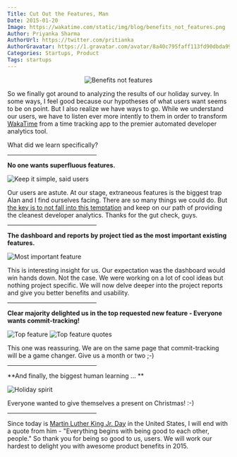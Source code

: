 ```yaml
---
Title: Cut Out the Features, Man
Date: 2015-01-20
Image: https://wakatime.com/static/img/blog/benefits_not_features.png
Author: Priyanka Sharma
AuthorUrl: https://twitter.com/pritianka
AuthorGravatar: https://1.gravatar.com/avatar/8a40c795faff113fd90dbda994d43156
Categories: Startups, Product
Tags: startups
---
```


<p style="text-align:center;">
    <img src="https://wakatime.com/static/img/blog/benefits_not_features.png" alt="Benefits not features" title="Benefits Not Features" />
</p>

So we finally got around to analyzing the results of our holiday survey.  In some ways, I feel good because our hypotheses of what users want seems to be on point.  But I also realize we have ways to go.  While we understand our users, we have to listen ever more intently to them in order to transform [WakaTime](https://wakatime.com) from a time tracking app to the premier automated developer analytics tool.

What did we learn specifically?

<hr style="width:40%;" />

**No one wants superfluous features.**

![Keep it simple, said users](https://wakatime.com/static/img/blog/keep_it_simple_said_users.png "Keep it simple, said users")

Our users are astute.  At our stage, extraneous features is the biggest trap Alan and I find ourselves facing.  There are so many things we could do.  But [the key is to not fall into this temptation](http://ethansaustin.com/2015/01/01/the-habit-of-no/) and keep on our path of providing the cleanest developer analytics.  Thanks for the gut check, guys.

<hr style="width:40%;" />

**The dashboard and reports by project tied as the most important existing features.**

![Most important feature](https://wakatime.com/static/img/blog/most_imp_feature.png "Most Important Feature")

This is interesting insight for us.  Our expectation was the dashboard would win hands down.  Not the case.  We were working on a lot of cool ideas but nothing project specific.  We will now delve deeper into the project reports and give you better benefits and usability.

<hr style="width:40%;" />

**Clear majority delighted us in the top requested new feature - Everyone wants commit-tracking!**

![Top feature](https://wakatime.com/static/img/blog/top_feature.png "Top Feature")
![Top feature quotes](https://wakatime.com/static/img/blog/top_feature_quotes.png "Top Feature Quotes")

This one was reassuring.  We are on the same page that commit-tracking will be a game changer.  Give us a month or two ;-)

<hr style="width:40%;" />

**And finally, the biggest human learning ... **

![Holiday spirit](https://wakatime.com/static/img/blog/christmas_spirit.png "Holiday Spirit")

Everyone wanted to give themselves a present on Christmas! :-)

<hr style="width:40%;" />

Since today is [Martin Luther King Jr. Day](http://en.wikipedia.org/wiki/Martin_Luther_King,_Jr._Day) in the United States, I will end with a quote from him - "Everything begins with being good to each other, people."  So thank you for being so good to us, users.  We will work our hardest to delight you with awesome product benefits in 2015.
